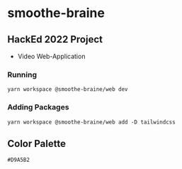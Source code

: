 # smoothe-braine

## HackEd 2022 Project

- Video Web-Application

### Running

    yarn workspace @smoothe-braine/web dev

### Adding Packages

    yarn workspace @smoothe-braine/web add -D tailwindcss

## Color Palette

    #D9A5B2
